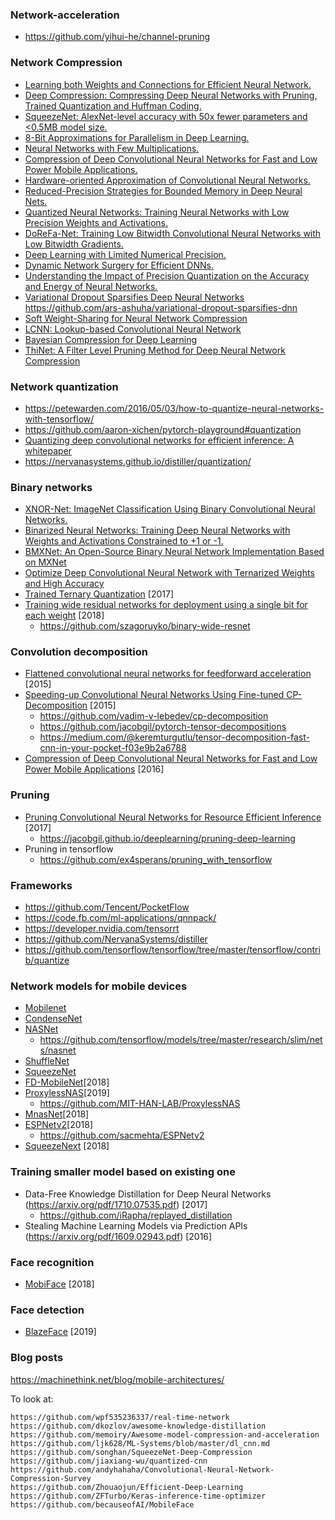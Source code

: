 ### Network-acceleration
- https://github.com/yihui-he/channel-pruning

### Network Compression
- [Learning both Weights and Connections for Efficient Neural Network.](https://arxiv.org/pdf/1506.02626.pdf)
- [Deep Compression: Compressing Deep Neural Networks with Pruning, Trained Quantization and Huffman Coding.](http://arxiv.org/abs/1510.00149)
- [SqueezeNet: AlexNet-level accuracy with 50x fewer parameters and <0.5MB model size.](http://arxiv.org/abs/1602.07360)
- [8-Bit Approximations for Parallelism in Deep Learning.](http://arxiv.org/abs/1511.04561)
- [Neural Networks with Few Multiplications.](https://arxiv.org/abs/1510.03009)
- [Compression of Deep Convolutional Neural Networks for Fast and Low Power Mobile Applications.](http://arxiv.org/abs/1511.06530) 
- [Hardware-oriented Approximation of Convolutional Neural Networks.](https://arxiv.org/abs/1604.03168)
- [Reduced-Precision Strategies for Bounded Memory in Deep Neural Nets.](https://arxiv.org/abs/1511.05236)
- [Quantized Neural Networks: Training Neural Networks with Low Precision Weights and Activations.](http://arxiv.org/abs/1609.07061)
- [DoReFa-Net: Training Low Bitwidth Convolutional Neural Networks with Low Bitwidth Gradients.](http://arxiv.org/abs/1606.06160)
- [Deep Learning with Limited Numerical Precision.](https://arxiv.org/abs/1502.02551)
- [Dynamic Network Surgery for Efficient DNNs.](http://arxiv.org/abs/1608.04493)
- [Understanding the Impact of Precision Quantization on the Accuracy and Energy of Neural Networks.](https://arxiv.org/abs/1612.03940) 
- [Variational Dropout Sparsifies Deep Neural Networks](https://arxiv.org/pdf/1701.05369.pdf) https://github.com/ars-ashuha/variational-dropout-sparsifies-dnn
- [Soft Weight-Sharing for Neural Network Compression](https://arxiv.org/pdf/1702.04008.pdf)
- [LCNN: Lookup-based Convolutional Neural Network](https://arxiv.org/pdf/1611.06473.pdf)
- [Bayesian Compression for Deep Learning](https://arxiv.org/pdf/1705.08665.pdf)
- [ThiNet: A Filter Level Pruning Method for Deep Neural Network Compression](https://github.com/Roll920/ThiNet)

### Network quantization
- https://petewarden.com/2016/05/03/how-to-quantize-neural-networks-with-tensorflow/
- https://github.com/aaron-xichen/pytorch-playground#quantization
- [Quantizing deep convolutional networks for
efficient inference: A whitepaper](https://arxiv.org/pdf/1806.08342.pdf)
- https://nervanasystems.github.io/distiller/quantization/

### Binary networks
- [XNOR-Net: ImageNet Classification Using Binary Convolutional Neural Networks.](http://arxiv.org/abs/1603.05279)
- [Binarized Neural Networks: Training Deep Neural Networks with Weights and Activations Constrained to +1 or -1.](http://arxiv.org/abs/1602.02830)
- [BMXNet: An Open-Source Binary Neural Network Implementation Based on MXNet](https://github.com/hpi-xnor/BMXNet)
- [Optimize Deep Convolutional Neural Network with Ternarized Weights and High Accuracy](https://arxiv.org/pdf/1807.07948.pdf)
- [Trained Ternary Quantization](https://arxiv.org/pdf/1612.01064.pdf) [2017]
- [Training wide residual networks for deployment using a single bit for each weight](https://arxiv.org/pdf/1802.08530.pdf) [2018]
    + https://github.com/szagoruyko/binary-wide-resnet
    
### Convolution decomposition
- [Flattened convolutional neural networks for feedforward acceleration](https://arxiv.org/pdf/1412.5474.pdf) [2015]
- [Speeding-up Convolutional Neural Networks Using Fine-tuned CP-Decomposition](https://arxiv.org/pdf/1412.6553.pdf) [2015]
    + https://github.com/vadim-v-lebedev/cp-decomposition
    + https://github.com/jacobgil/pytorch-tensor-decompositions
    + https://medium.com/@keremturgutlu/tensor-decomposition-fast-cnn-in-your-pocket-f03e9b2a6788
- [Compression of Deep Convolutional Neural Networks for Fast and Low Power Mobile Applications](https://arxiv.org/pdf/1511.06530.pdf) [2016]

### Pruning
- [Pruning Convolutional Neural Networks for Resource Efficient Inference](https://arxiv.org/pdf/1611.06440.pdf) [2017]
    + https://jacobgil.github.io/deeplearning/pruning-deep-learning
- Pruning in tensorflow
    + https://github.com/ex4sperans/pruning_with_tensorflow

### Frameworks
- https://github.com/Tencent/PocketFlow
- https://code.fb.com/ml-applications/qnnpack/
- https://developer.nvidia.com/tensorrt
- https://github.com/NervanaSystems/distiller
- https://github.com/tensorflow/tensorflow/tree/master/tensorflow/contrib/quantize

### Network models for mobile devices
- [Mobilenet](https://arxiv.org/pdf/1704.04861.pdf)
- [CondenseNet](https://arxiv.org/pdf/1711.09224.pdf)
- [NASNet](https://arxiv.org/pdf/1707.07012.pdf)
  + https://github.com/tensorflow/models/tree/master/research/slim/nets/nasnet
- [ShuffleNet](https://arxiv.org/pdf/1707.01083.pdf)
- [SqueezeNet](https://arxiv.org/pdf/1602.07360.pdf)
- [FD-MobileNet](https://arxiv.org/pdf/1802.03750.pdf)[2018]
- [ProxylessNAS](https://openreview.net/pdf?id=HylVB3AqYm)[2019]
  + https://github.com/MIT-HAN-LAB/ProxylessNAS
- [MnasNet](https://arxiv.org/pdf/1807.11626.pdf)[2018]
- [ESPNetv2](https://arxiv.org/pdf/1811.11431.pdf)[2018]
  + https://github.com/sacmehta/ESPNetv2
- [SqueezeNext](https://arxiv.org/pdf/1803.10615.pdf) [2018]

### Training smaller model based on existing one
- Data-Free Knowledge Distillation for Deep Neural Networks (https://arxiv.org/pdf/1710.07535.pdf) [2017]
  + https://github.com/iRapha/replayed_distillation
- Stealing Machine Learning Models via Prediction APIs (https://arxiv.org/pdf/1609.02943.pdf) [2016]

### Face recognition
- [MobiFace](https://arxiv.org/pdf/1811.11080.pdf) [2018]

### Face detection
- [BlazeFace](https://arxiv.org/pdf/1907.05047.pdf) [2019]

### Blog posts
https://machinethink.net/blog/mobile-architectures/

To look at:
~~~
https://github.com/wpf535236337/real-time-network
https://github.com/dkozlov/awesome-knowledge-distillation
https://github.com/memoiry/Awesome-model-compression-and-acceleration
https://github.com/ljk628/ML-Systems/blob/master/dl_cnn.md
https://github.com/songhan/SqueezeNet-Deep-Compression
https://github.com/jiaxiang-wu/quantized-cnn
https://github.com/andyhahaha/Convolutional-Neural-Network-Compression-Survey
https://github.com/Zhouaojun/Efficient-Deep-Learning
https://github.com/ZFTurbo/Keras-inference-time-optimizer
https://github.com/becauseofAI/MobileFace
~~~
